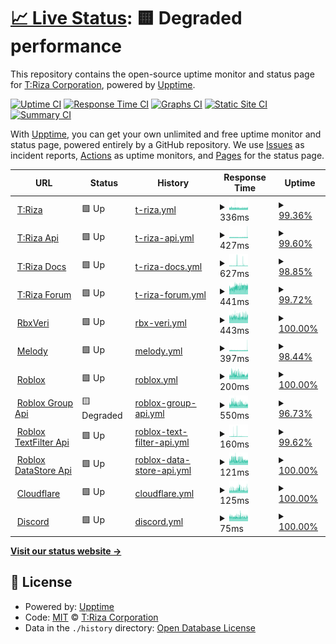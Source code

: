 # [📈 Live Status](https://status.triza.dev): <!--live status--> **🟨 Degraded performance**

This repository contains the open-source uptime monitor and status page for [T:Riza Corporation](https://status.triza.dev), powered by [Upptime](https://github.com/upptime/upptime).

[![Uptime CI](https://github.com/TrizaCorporation/Status/workflows/Uptime%20CI/badge.svg)](https://github.com/TrizaCorporation/Status/actions?query=workflow%3A%22Uptime+CI%22)
[![Response Time CI](https://github.com/TrizaCorporation/Status/workflows/Response%20Time%20CI/badge.svg)](https://github.com/TrizaCorporation/Status/actions?query=workflow%3A%22Response+Time+CI%22)
[![Graphs CI](https://github.com/TrizaCorporation/Status/workflows/Graphs%20CI/badge.svg)](https://github.com/TrizaCorporation/Status/actions?query=workflow%3A%22Graphs+CI%22)
[![Static Site CI](https://github.com/TrizaCorporation/Status/workflows/Static%20Site%20CI/badge.svg)](https://github.com/TrizaCorporation/Status/actions?query=workflow%3A%22Static+Site+CI%22)
[![Summary CI](https://github.com/TrizaCorporation/Status/workflows/Summary%20CI/badge.svg)](https://github.com/TrizaCorporation/Status/actions?query=workflow%3A%22Summary+CI%22)

With [Upptime](https://upptime.js.org), you can get your own unlimited and free uptime monitor and status page, powered entirely by a GitHub repository. We use [Issues](https://github.com/TrizaCorporation/Status/issues) as incident reports, [Actions](https://github.com/TrizaCorporation/Status/actions) as uptime monitors, and [Pages](https://status.triza.dev) for the status page.

<!--start: status pages-->
<!-- This summary is generated by Upptime (https://github.com/upptime/upptime) -->
<!-- Do not edit this manually, your changes will be overwritten -->
<!-- prettier-ignore -->
| URL | Status | History | Response Time | Uptime |
| --- | ------ | ------- | ------------- | ------ |
| <img alt="" src="https://favicons.githubusercontent.com/www.triza.dev" height="13"> [T:Riza](https://www.triza.dev) | 🟩 Up | [t-riza.yml](https://github.com/TrizaCorporation/Status/commits/HEAD/history/t-riza.yml) | <details><summary><img alt="Response time graph" src="./graphs/t-riza/response-time-week.png" height="20"> 336ms</summary><br><a href="https://status.triza.dev/history/t-riza"><img alt="Response time 354" src="https://img.shields.io/endpoint?url=https%3A%2F%2Fraw.githubusercontent.com%2FTrizaCorporation%2FStatus%2FHEAD%2Fapi%2Ft-riza%2Fresponse-time.json"></a><br><a href="https://status.triza.dev/history/t-riza"><img alt="24-hour response time 336" src="https://img.shields.io/endpoint?url=https%3A%2F%2Fraw.githubusercontent.com%2FTrizaCorporation%2FStatus%2FHEAD%2Fapi%2Ft-riza%2Fresponse-time-day.json"></a><br><a href="https://status.triza.dev/history/t-riza"><img alt="7-day response time 336" src="https://img.shields.io/endpoint?url=https%3A%2F%2Fraw.githubusercontent.com%2FTrizaCorporation%2FStatus%2FHEAD%2Fapi%2Ft-riza%2Fresponse-time-week.json"></a><br><a href="https://status.triza.dev/history/t-riza"><img alt="30-day response time 333" src="https://img.shields.io/endpoint?url=https%3A%2F%2Fraw.githubusercontent.com%2FTrizaCorporation%2FStatus%2FHEAD%2Fapi%2Ft-riza%2Fresponse-time-month.json"></a><br><a href="https://status.triza.dev/history/t-riza"><img alt="1-year response time 354" src="https://img.shields.io/endpoint?url=https%3A%2F%2Fraw.githubusercontent.com%2FTrizaCorporation%2FStatus%2FHEAD%2Fapi%2Ft-riza%2Fresponse-time-year.json"></a></details> | <details><summary><a href="https://status.triza.dev/history/t-riza">99.36%</a></summary><a href="https://status.triza.dev/history/t-riza"><img alt="All-time uptime 99.61%" src="https://img.shields.io/endpoint?url=https%3A%2F%2Fraw.githubusercontent.com%2FTrizaCorporation%2FStatus%2FHEAD%2Fapi%2Ft-riza%2Fuptime.json"></a><br><a href="https://status.triza.dev/history/t-riza"><img alt="24-hour uptime 100.00%" src="https://img.shields.io/endpoint?url=https%3A%2F%2Fraw.githubusercontent.com%2FTrizaCorporation%2FStatus%2FHEAD%2Fapi%2Ft-riza%2Fuptime-day.json"></a><br><a href="https://status.triza.dev/history/t-riza"><img alt="7-day uptime 99.36%" src="https://img.shields.io/endpoint?url=https%3A%2F%2Fraw.githubusercontent.com%2FTrizaCorporation%2FStatus%2FHEAD%2Fapi%2Ft-riza%2Fuptime-week.json"></a><br><a href="https://status.triza.dev/history/t-riza"><img alt="30-day uptime 99.49%" src="https://img.shields.io/endpoint?url=https%3A%2F%2Fraw.githubusercontent.com%2FTrizaCorporation%2FStatus%2FHEAD%2Fapi%2Ft-riza%2Fuptime-month.json"></a><br><a href="https://status.triza.dev/history/t-riza"><img alt="1-year uptime 99.61%" src="https://img.shields.io/endpoint?url=https%3A%2F%2Fraw.githubusercontent.com%2FTrizaCorporation%2FStatus%2FHEAD%2Fapi%2Ft-riza%2Fuptime-year.json"></a></details>
| <img alt="" src="https://favicons.githubusercontent.com/api.triza.dev" height="13"> [T:Riza Api](https://api.triza.dev) | 🟩 Up | [t-riza-api.yml](https://github.com/TrizaCorporation/Status/commits/HEAD/history/t-riza-api.yml) | <details><summary><img alt="Response time graph" src="./graphs/t-riza-api/response-time-week.png" height="20"> 427ms</summary><br><a href="https://status.triza.dev/history/t-riza-api"><img alt="Response time 454" src="https://img.shields.io/endpoint?url=https%3A%2F%2Fraw.githubusercontent.com%2FTrizaCorporation%2FStatus%2FHEAD%2Fapi%2Ft-riza-api%2Fresponse-time.json"></a><br><a href="https://status.triza.dev/history/t-riza-api"><img alt="24-hour response time 404" src="https://img.shields.io/endpoint?url=https%3A%2F%2Fraw.githubusercontent.com%2FTrizaCorporation%2FStatus%2FHEAD%2Fapi%2Ft-riza-api%2Fresponse-time-day.json"></a><br><a href="https://status.triza.dev/history/t-riza-api"><img alt="7-day response time 427" src="https://img.shields.io/endpoint?url=https%3A%2F%2Fraw.githubusercontent.com%2FTrizaCorporation%2FStatus%2FHEAD%2Fapi%2Ft-riza-api%2Fresponse-time-week.json"></a><br><a href="https://status.triza.dev/history/t-riza-api"><img alt="30-day response time 409" src="https://img.shields.io/endpoint?url=https%3A%2F%2Fraw.githubusercontent.com%2FTrizaCorporation%2FStatus%2FHEAD%2Fapi%2Ft-riza-api%2Fresponse-time-month.json"></a><br><a href="https://status.triza.dev/history/t-riza-api"><img alt="1-year response time 454" src="https://img.shields.io/endpoint?url=https%3A%2F%2Fraw.githubusercontent.com%2FTrizaCorporation%2FStatus%2FHEAD%2Fapi%2Ft-riza-api%2Fresponse-time-year.json"></a></details> | <details><summary><a href="https://status.triza.dev/history/t-riza-api">99.60%</a></summary><a href="https://status.triza.dev/history/t-riza-api"><img alt="All-time uptime 97.14%" src="https://img.shields.io/endpoint?url=https%3A%2F%2Fraw.githubusercontent.com%2FTrizaCorporation%2FStatus%2FHEAD%2Fapi%2Ft-riza-api%2Fuptime.json"></a><br><a href="https://status.triza.dev/history/t-riza-api"><img alt="24-hour uptime 100.00%" src="https://img.shields.io/endpoint?url=https%3A%2F%2Fraw.githubusercontent.com%2FTrizaCorporation%2FStatus%2FHEAD%2Fapi%2Ft-riza-api%2Fuptime-day.json"></a><br><a href="https://status.triza.dev/history/t-riza-api"><img alt="7-day uptime 99.60%" src="https://img.shields.io/endpoint?url=https%3A%2F%2Fraw.githubusercontent.com%2FTrizaCorporation%2FStatus%2FHEAD%2Fapi%2Ft-riza-api%2Fuptime-week.json"></a><br><a href="https://status.triza.dev/history/t-riza-api"><img alt="30-day uptime 97.55%" src="https://img.shields.io/endpoint?url=https%3A%2F%2Fraw.githubusercontent.com%2FTrizaCorporation%2FStatus%2FHEAD%2Fapi%2Ft-riza-api%2Fuptime-month.json"></a><br><a href="https://status.triza.dev/history/t-riza-api"><img alt="1-year uptime 97.14%" src="https://img.shields.io/endpoint?url=https%3A%2F%2Fraw.githubusercontent.com%2FTrizaCorporation%2FStatus%2FHEAD%2Fapi%2Ft-riza-api%2Fuptime-year.json"></a></details>
| <img alt="" src="https://favicons.githubusercontent.com/docs.triza.dev" height="13"> [T:Riza Docs](https://docs.triza.dev) | 🟩 Up | [t-riza-docs.yml](https://github.com/TrizaCorporation/Status/commits/HEAD/history/t-riza-docs.yml) | <details><summary><img alt="Response time graph" src="./graphs/t-riza-docs/response-time-week.png" height="20"> 627ms</summary><br><a href="https://status.triza.dev/history/t-riza-docs"><img alt="Response time 627" src="https://img.shields.io/endpoint?url=https%3A%2F%2Fraw.githubusercontent.com%2FTrizaCorporation%2FStatus%2FHEAD%2Fapi%2Ft-riza-docs%2Fresponse-time.json"></a><br><a href="https://status.triza.dev/history/t-riza-docs"><img alt="24-hour response time 457" src="https://img.shields.io/endpoint?url=https%3A%2F%2Fraw.githubusercontent.com%2FTrizaCorporation%2FStatus%2FHEAD%2Fapi%2Ft-riza-docs%2Fresponse-time-day.json"></a><br><a href="https://status.triza.dev/history/t-riza-docs"><img alt="7-day response time 627" src="https://img.shields.io/endpoint?url=https%3A%2F%2Fraw.githubusercontent.com%2FTrizaCorporation%2FStatus%2FHEAD%2Fapi%2Ft-riza-docs%2Fresponse-time-week.json"></a><br><a href="https://status.triza.dev/history/t-riza-docs"><img alt="30-day response time 627" src="https://img.shields.io/endpoint?url=https%3A%2F%2Fraw.githubusercontent.com%2FTrizaCorporation%2FStatus%2FHEAD%2Fapi%2Ft-riza-docs%2Fresponse-time-month.json"></a><br><a href="https://status.triza.dev/history/t-riza-docs"><img alt="1-year response time 627" src="https://img.shields.io/endpoint?url=https%3A%2F%2Fraw.githubusercontent.com%2FTrizaCorporation%2FStatus%2FHEAD%2Fapi%2Ft-riza-docs%2Fresponse-time-year.json"></a></details> | <details><summary><a href="https://status.triza.dev/history/t-riza-docs">98.85%</a></summary><a href="https://status.triza.dev/history/t-riza-docs"><img alt="All-time uptime 98.85%" src="https://img.shields.io/endpoint?url=https%3A%2F%2Fraw.githubusercontent.com%2FTrizaCorporation%2FStatus%2FHEAD%2Fapi%2Ft-riza-docs%2Fuptime.json"></a><br><a href="https://status.triza.dev/history/t-riza-docs"><img alt="24-hour uptime 100.00%" src="https://img.shields.io/endpoint?url=https%3A%2F%2Fraw.githubusercontent.com%2FTrizaCorporation%2FStatus%2FHEAD%2Fapi%2Ft-riza-docs%2Fuptime-day.json"></a><br><a href="https://status.triza.dev/history/t-riza-docs"><img alt="7-day uptime 98.85%" src="https://img.shields.io/endpoint?url=https%3A%2F%2Fraw.githubusercontent.com%2FTrizaCorporation%2FStatus%2FHEAD%2Fapi%2Ft-riza-docs%2Fuptime-week.json"></a><br><a href="https://status.triza.dev/history/t-riza-docs"><img alt="30-day uptime 98.85%" src="https://img.shields.io/endpoint?url=https%3A%2F%2Fraw.githubusercontent.com%2FTrizaCorporation%2FStatus%2FHEAD%2Fapi%2Ft-riza-docs%2Fuptime-month.json"></a><br><a href="https://status.triza.dev/history/t-riza-docs"><img alt="1-year uptime 98.85%" src="https://img.shields.io/endpoint?url=https%3A%2F%2Fraw.githubusercontent.com%2FTrizaCorporation%2FStatus%2FHEAD%2Fapi%2Ft-riza-docs%2Fuptime-year.json"></a></details>
| <img alt="" src="https://favicons.githubusercontent.com/forum.triza.dev" height="13"> [T:Riza Forum](https://forum.triza.dev) | 🟩 Up | [t-riza-forum.yml](https://github.com/TrizaCorporation/Status/commits/HEAD/history/t-riza-forum.yml) | <details><summary><img alt="Response time graph" src="./graphs/t-riza-forum/response-time-week.png" height="20"> 441ms</summary><br><a href="https://status.triza.dev/history/t-riza-forum"><img alt="Response time 365" src="https://img.shields.io/endpoint?url=https%3A%2F%2Fraw.githubusercontent.com%2FTrizaCorporation%2FStatus%2FHEAD%2Fapi%2Ft-riza-forum%2Fresponse-time.json"></a><br><a href="https://status.triza.dev/history/t-riza-forum"><img alt="24-hour response time 472" src="https://img.shields.io/endpoint?url=https%3A%2F%2Fraw.githubusercontent.com%2FTrizaCorporation%2FStatus%2FHEAD%2Fapi%2Ft-riza-forum%2Fresponse-time-day.json"></a><br><a href="https://status.triza.dev/history/t-riza-forum"><img alt="7-day response time 441" src="https://img.shields.io/endpoint?url=https%3A%2F%2Fraw.githubusercontent.com%2FTrizaCorporation%2FStatus%2FHEAD%2Fapi%2Ft-riza-forum%2Fresponse-time-week.json"></a><br><a href="https://status.triza.dev/history/t-riza-forum"><img alt="30-day response time 365" src="https://img.shields.io/endpoint?url=https%3A%2F%2Fraw.githubusercontent.com%2FTrizaCorporation%2FStatus%2FHEAD%2Fapi%2Ft-riza-forum%2Fresponse-time-month.json"></a><br><a href="https://status.triza.dev/history/t-riza-forum"><img alt="1-year response time 365" src="https://img.shields.io/endpoint?url=https%3A%2F%2Fraw.githubusercontent.com%2FTrizaCorporation%2FStatus%2FHEAD%2Fapi%2Ft-riza-forum%2Fresponse-time-year.json"></a></details> | <details><summary><a href="https://status.triza.dev/history/t-riza-forum">99.72%</a></summary><a href="https://status.triza.dev/history/t-riza-forum"><img alt="All-time uptime 99.89%" src="https://img.shields.io/endpoint?url=https%3A%2F%2Fraw.githubusercontent.com%2FTrizaCorporation%2FStatus%2FHEAD%2Fapi%2Ft-riza-forum%2Fuptime.json"></a><br><a href="https://status.triza.dev/history/t-riza-forum"><img alt="24-hour uptime 100.00%" src="https://img.shields.io/endpoint?url=https%3A%2F%2Fraw.githubusercontent.com%2FTrizaCorporation%2FStatus%2FHEAD%2Fapi%2Ft-riza-forum%2Fuptime-day.json"></a><br><a href="https://status.triza.dev/history/t-riza-forum"><img alt="7-day uptime 99.72%" src="https://img.shields.io/endpoint?url=https%3A%2F%2Fraw.githubusercontent.com%2FTrizaCorporation%2FStatus%2FHEAD%2Fapi%2Ft-riza-forum%2Fuptime-week.json"></a><br><a href="https://status.triza.dev/history/t-riza-forum"><img alt="30-day uptime 99.89%" src="https://img.shields.io/endpoint?url=https%3A%2F%2Fraw.githubusercontent.com%2FTrizaCorporation%2FStatus%2FHEAD%2Fapi%2Ft-riza-forum%2Fuptime-month.json"></a><br><a href="https://status.triza.dev/history/t-riza-forum"><img alt="1-year uptime 99.89%" src="https://img.shields.io/endpoint?url=https%3A%2F%2Fraw.githubusercontent.com%2FTrizaCorporation%2FStatus%2FHEAD%2Fapi%2Ft-riza-forum%2Fuptime-year.json"></a></details>
| <img alt="" src="https://favicons.githubusercontent.com/verify.triza.dev" height="13"> [RbxVeri](https://verify.triza.dev) | 🟩 Up | [rbx-veri.yml](https://github.com/TrizaCorporation/Status/commits/HEAD/history/rbx-veri.yml) | <details><summary><img alt="Response time graph" src="./graphs/rbx-veri/response-time-week.png" height="20"> 443ms</summary><br><a href="https://status.triza.dev/history/rbx-veri"><img alt="Response time 566" src="https://img.shields.io/endpoint?url=https%3A%2F%2Fraw.githubusercontent.com%2FTrizaCorporation%2FStatus%2FHEAD%2Fapi%2Frbx-veri%2Fresponse-time.json"></a><br><a href="https://status.triza.dev/history/rbx-veri"><img alt="24-hour response time 447" src="https://img.shields.io/endpoint?url=https%3A%2F%2Fraw.githubusercontent.com%2FTrizaCorporation%2FStatus%2FHEAD%2Fapi%2Frbx-veri%2Fresponse-time-day.json"></a><br><a href="https://status.triza.dev/history/rbx-veri"><img alt="7-day response time 443" src="https://img.shields.io/endpoint?url=https%3A%2F%2Fraw.githubusercontent.com%2FTrizaCorporation%2FStatus%2FHEAD%2Fapi%2Frbx-veri%2Fresponse-time-week.json"></a><br><a href="https://status.triza.dev/history/rbx-veri"><img alt="30-day response time 502" src="https://img.shields.io/endpoint?url=https%3A%2F%2Fraw.githubusercontent.com%2FTrizaCorporation%2FStatus%2FHEAD%2Fapi%2Frbx-veri%2Fresponse-time-month.json"></a><br><a href="https://status.triza.dev/history/rbx-veri"><img alt="1-year response time 566" src="https://img.shields.io/endpoint?url=https%3A%2F%2Fraw.githubusercontent.com%2FTrizaCorporation%2FStatus%2FHEAD%2Fapi%2Frbx-veri%2Fresponse-time-year.json"></a></details> | <details><summary><a href="https://status.triza.dev/history/rbx-veri">100.00%</a></summary><a href="https://status.triza.dev/history/rbx-veri"><img alt="All-time uptime 99.59%" src="https://img.shields.io/endpoint?url=https%3A%2F%2Fraw.githubusercontent.com%2FTrizaCorporation%2FStatus%2FHEAD%2Fapi%2Frbx-veri%2Fuptime.json"></a><br><a href="https://status.triza.dev/history/rbx-veri"><img alt="24-hour uptime 100.00%" src="https://img.shields.io/endpoint?url=https%3A%2F%2Fraw.githubusercontent.com%2FTrizaCorporation%2FStatus%2FHEAD%2Fapi%2Frbx-veri%2Fuptime-day.json"></a><br><a href="https://status.triza.dev/history/rbx-veri"><img alt="7-day uptime 100.00%" src="https://img.shields.io/endpoint?url=https%3A%2F%2Fraw.githubusercontent.com%2FTrizaCorporation%2FStatus%2FHEAD%2Fapi%2Frbx-veri%2Fuptime-week.json"></a><br><a href="https://status.triza.dev/history/rbx-veri"><img alt="30-day uptime 99.45%" src="https://img.shields.io/endpoint?url=https%3A%2F%2Fraw.githubusercontent.com%2FTrizaCorporation%2FStatus%2FHEAD%2Fapi%2Frbx-veri%2Fuptime-month.json"></a><br><a href="https://status.triza.dev/history/rbx-veri"><img alt="1-year uptime 99.59%" src="https://img.shields.io/endpoint?url=https%3A%2F%2Fraw.githubusercontent.com%2FTrizaCorporation%2FStatus%2FHEAD%2Fapi%2Frbx-veri%2Fuptime-year.json"></a></details>
| <img alt="" src="https://favicons.githubusercontent.com/melody.triza.dev" height="13"> [Melody](https://melody.triza.dev) | 🟩 Up | [melody.yml](https://github.com/TrizaCorporation/Status/commits/HEAD/history/melody.yml) | <details><summary><img alt="Response time graph" src="./graphs/melody/response-time-week.png" height="20"> 397ms</summary><br><a href="https://status.triza.dev/history/melody"><img alt="Response time 367" src="https://img.shields.io/endpoint?url=https%3A%2F%2Fraw.githubusercontent.com%2FTrizaCorporation%2FStatus%2FHEAD%2Fapi%2Fmelody%2Fresponse-time.json"></a><br><a href="https://status.triza.dev/history/melody"><img alt="24-hour response time 383" src="https://img.shields.io/endpoint?url=https%3A%2F%2Fraw.githubusercontent.com%2FTrizaCorporation%2FStatus%2FHEAD%2Fapi%2Fmelody%2Fresponse-time-day.json"></a><br><a href="https://status.triza.dev/history/melody"><img alt="7-day response time 397" src="https://img.shields.io/endpoint?url=https%3A%2F%2Fraw.githubusercontent.com%2FTrizaCorporation%2FStatus%2FHEAD%2Fapi%2Fmelody%2Fresponse-time-week.json"></a><br><a href="https://status.triza.dev/history/melody"><img alt="30-day response time 368" src="https://img.shields.io/endpoint?url=https%3A%2F%2Fraw.githubusercontent.com%2FTrizaCorporation%2FStatus%2FHEAD%2Fapi%2Fmelody%2Fresponse-time-month.json"></a><br><a href="https://status.triza.dev/history/melody"><img alt="1-year response time 367" src="https://img.shields.io/endpoint?url=https%3A%2F%2Fraw.githubusercontent.com%2FTrizaCorporation%2FStatus%2FHEAD%2Fapi%2Fmelody%2Fresponse-time-year.json"></a></details> | <details><summary><a href="https://status.triza.dev/history/melody">98.44%</a></summary><a href="https://status.triza.dev/history/melody"><img alt="All-time uptime 97.83%" src="https://img.shields.io/endpoint?url=https%3A%2F%2Fraw.githubusercontent.com%2FTrizaCorporation%2FStatus%2FHEAD%2Fapi%2Fmelody%2Fuptime.json"></a><br><a href="https://status.triza.dev/history/melody"><img alt="24-hour uptime 100.00%" src="https://img.shields.io/endpoint?url=https%3A%2F%2Fraw.githubusercontent.com%2FTrizaCorporation%2FStatus%2FHEAD%2Fapi%2Fmelody%2Fuptime-day.json"></a><br><a href="https://status.triza.dev/history/melody"><img alt="7-day uptime 98.44%" src="https://img.shields.io/endpoint?url=https%3A%2F%2Fraw.githubusercontent.com%2FTrizaCorporation%2FStatus%2FHEAD%2Fapi%2Fmelody%2Fuptime-week.json"></a><br><a href="https://status.triza.dev/history/melody"><img alt="30-day uptime 97.53%" src="https://img.shields.io/endpoint?url=https%3A%2F%2Fraw.githubusercontent.com%2FTrizaCorporation%2FStatus%2FHEAD%2Fapi%2Fmelody%2Fuptime-month.json"></a><br><a href="https://status.triza.dev/history/melody"><img alt="1-year uptime 97.83%" src="https://img.shields.io/endpoint?url=https%3A%2F%2Fraw.githubusercontent.com%2FTrizaCorporation%2FStatus%2FHEAD%2Fapi%2Fmelody%2Fuptime-year.json"></a></details>
| <img alt="" src="https://favicons.githubusercontent.com/www.roblox.com" height="13"> [Roblox](https://www.roblox.com) | 🟩 Up | [roblox.yml](https://github.com/TrizaCorporation/Status/commits/HEAD/history/roblox.yml) | <details><summary><img alt="Response time graph" src="./graphs/roblox/response-time-week.png" height="20"> 200ms</summary><br><a href="https://status.triza.dev/history/roblox"><img alt="Response time 177" src="https://img.shields.io/endpoint?url=https%3A%2F%2Fraw.githubusercontent.com%2FTrizaCorporation%2FStatus%2FHEAD%2Fapi%2Froblox%2Fresponse-time.json"></a><br><a href="https://status.triza.dev/history/roblox"><img alt="24-hour response time 237" src="https://img.shields.io/endpoint?url=https%3A%2F%2Fraw.githubusercontent.com%2FTrizaCorporation%2FStatus%2FHEAD%2Fapi%2Froblox%2Fresponse-time-day.json"></a><br><a href="https://status.triza.dev/history/roblox"><img alt="7-day response time 200" src="https://img.shields.io/endpoint?url=https%3A%2F%2Fraw.githubusercontent.com%2FTrizaCorporation%2FStatus%2FHEAD%2Fapi%2Froblox%2Fresponse-time-week.json"></a><br><a href="https://status.triza.dev/history/roblox"><img alt="30-day response time 173" src="https://img.shields.io/endpoint?url=https%3A%2F%2Fraw.githubusercontent.com%2FTrizaCorporation%2FStatus%2FHEAD%2Fapi%2Froblox%2Fresponse-time-month.json"></a><br><a href="https://status.triza.dev/history/roblox"><img alt="1-year response time 177" src="https://img.shields.io/endpoint?url=https%3A%2F%2Fraw.githubusercontent.com%2FTrizaCorporation%2FStatus%2FHEAD%2Fapi%2Froblox%2Fresponse-time-year.json"></a></details> | <details><summary><a href="https://status.triza.dev/history/roblox">100.00%</a></summary><a href="https://status.triza.dev/history/roblox"><img alt="All-time uptime 99.94%" src="https://img.shields.io/endpoint?url=https%3A%2F%2Fraw.githubusercontent.com%2FTrizaCorporation%2FStatus%2FHEAD%2Fapi%2Froblox%2Fuptime.json"></a><br><a href="https://status.triza.dev/history/roblox"><img alt="24-hour uptime 100.00%" src="https://img.shields.io/endpoint?url=https%3A%2F%2Fraw.githubusercontent.com%2FTrizaCorporation%2FStatus%2FHEAD%2Fapi%2Froblox%2Fuptime-day.json"></a><br><a href="https://status.triza.dev/history/roblox"><img alt="7-day uptime 100.00%" src="https://img.shields.io/endpoint?url=https%3A%2F%2Fraw.githubusercontent.com%2FTrizaCorporation%2FStatus%2FHEAD%2Fapi%2Froblox%2Fuptime-week.json"></a><br><a href="https://status.triza.dev/history/roblox"><img alt="30-day uptime 99.98%" src="https://img.shields.io/endpoint?url=https%3A%2F%2Fraw.githubusercontent.com%2FTrizaCorporation%2FStatus%2FHEAD%2Fapi%2Froblox%2Fuptime-month.json"></a><br><a href="https://status.triza.dev/history/roblox"><img alt="1-year uptime 99.94%" src="https://img.shields.io/endpoint?url=https%3A%2F%2Fraw.githubusercontent.com%2FTrizaCorporation%2FStatus%2FHEAD%2Fapi%2Froblox%2Fuptime-year.json"></a></details>
| <img alt="" src="https://favicons.githubusercontent.com/groups.roblox.com" height="13"> [Roblox Group Api](https://groups.roblox.com) | 🟨 Degraded | [roblox-group-api.yml](https://github.com/TrizaCorporation/Status/commits/HEAD/history/roblox-group-api.yml) | <details><summary><img alt="Response time graph" src="./graphs/roblox-group-api/response-time-week.png" height="20"> 550ms</summary><br><a href="https://status.triza.dev/history/roblox-group-api"><img alt="Response time 225" src="https://img.shields.io/endpoint?url=https%3A%2F%2Fraw.githubusercontent.com%2FTrizaCorporation%2FStatus%2FHEAD%2Fapi%2Froblox-group-api%2Fresponse-time.json"></a><br><a href="https://status.triza.dev/history/roblox-group-api"><img alt="24-hour response time 2098" src="https://img.shields.io/endpoint?url=https%3A%2F%2Fraw.githubusercontent.com%2FTrizaCorporation%2FStatus%2FHEAD%2Fapi%2Froblox-group-api%2Fresponse-time-day.json"></a><br><a href="https://status.triza.dev/history/roblox-group-api"><img alt="7-day response time 550" src="https://img.shields.io/endpoint?url=https%3A%2F%2Fraw.githubusercontent.com%2FTrizaCorporation%2FStatus%2FHEAD%2Fapi%2Froblox-group-api%2Fresponse-time-week.json"></a><br><a href="https://status.triza.dev/history/roblox-group-api"><img alt="30-day response time 231" src="https://img.shields.io/endpoint?url=https%3A%2F%2Fraw.githubusercontent.com%2FTrizaCorporation%2FStatus%2FHEAD%2Fapi%2Froblox-group-api%2Fresponse-time-month.json"></a><br><a href="https://status.triza.dev/history/roblox-group-api"><img alt="1-year response time 225" src="https://img.shields.io/endpoint?url=https%3A%2F%2Fraw.githubusercontent.com%2FTrizaCorporation%2FStatus%2FHEAD%2Fapi%2Froblox-group-api%2Fresponse-time-year.json"></a></details> | <details><summary><a href="https://status.triza.dev/history/roblox-group-api">96.73%</a></summary><a href="https://status.triza.dev/history/roblox-group-api"><img alt="All-time uptime 99.61%" src="https://img.shields.io/endpoint?url=https%3A%2F%2Fraw.githubusercontent.com%2FTrizaCorporation%2FStatus%2FHEAD%2Fapi%2Froblox-group-api%2Fuptime.json"></a><br><a href="https://status.triza.dev/history/roblox-group-api"><img alt="24-hour uptime 77.08%" src="https://img.shields.io/endpoint?url=https%3A%2F%2Fraw.githubusercontent.com%2FTrizaCorporation%2FStatus%2FHEAD%2Fapi%2Froblox-group-api%2Fuptime-day.json"></a><br><a href="https://status.triza.dev/history/roblox-group-api"><img alt="7-day uptime 96.73%" src="https://img.shields.io/endpoint?url=https%3A%2F%2Fraw.githubusercontent.com%2FTrizaCorporation%2FStatus%2FHEAD%2Fapi%2Froblox-group-api%2Fuptime-week.json"></a><br><a href="https://status.triza.dev/history/roblox-group-api"><img alt="30-day uptime 99.23%" src="https://img.shields.io/endpoint?url=https%3A%2F%2Fraw.githubusercontent.com%2FTrizaCorporation%2FStatus%2FHEAD%2Fapi%2Froblox-group-api%2Fuptime-month.json"></a><br><a href="https://status.triza.dev/history/roblox-group-api"><img alt="1-year uptime 99.61%" src="https://img.shields.io/endpoint?url=https%3A%2F%2Fraw.githubusercontent.com%2FTrizaCorporation%2FStatus%2FHEAD%2Fapi%2Froblox-group-api%2Fuptime-year.json"></a></details>
| <img alt="" src="https://favicons.githubusercontent.com/textfilter.roblox.com" height="13"> [Roblox TextFilter Api](https://textfilter.roblox.com) | 🟩 Up | [roblox-text-filter-api.yml](https://github.com/TrizaCorporation/Status/commits/HEAD/history/roblox-text-filter-api.yml) | <details><summary><img alt="Response time graph" src="./graphs/roblox-text-filter-api/response-time-week.png" height="20"> 160ms</summary><br><a href="https://status.triza.dev/history/roblox-text-filter-api"><img alt="Response time 375" src="https://img.shields.io/endpoint?url=https%3A%2F%2Fraw.githubusercontent.com%2FTrizaCorporation%2FStatus%2FHEAD%2Fapi%2Froblox-text-filter-api%2Fresponse-time.json"></a><br><a href="https://status.triza.dev/history/roblox-text-filter-api"><img alt="24-hour response time 136" src="https://img.shields.io/endpoint?url=https%3A%2F%2Fraw.githubusercontent.com%2FTrizaCorporation%2FStatus%2FHEAD%2Fapi%2Froblox-text-filter-api%2Fresponse-time-day.json"></a><br><a href="https://status.triza.dev/history/roblox-text-filter-api"><img alt="7-day response time 160" src="https://img.shields.io/endpoint?url=https%3A%2F%2Fraw.githubusercontent.com%2FTrizaCorporation%2FStatus%2FHEAD%2Fapi%2Froblox-text-filter-api%2Fresponse-time-week.json"></a><br><a href="https://status.triza.dev/history/roblox-text-filter-api"><img alt="30-day response time 282" src="https://img.shields.io/endpoint?url=https%3A%2F%2Fraw.githubusercontent.com%2FTrizaCorporation%2FStatus%2FHEAD%2Fapi%2Froblox-text-filter-api%2Fresponse-time-month.json"></a><br><a href="https://status.triza.dev/history/roblox-text-filter-api"><img alt="1-year response time 375" src="https://img.shields.io/endpoint?url=https%3A%2F%2Fraw.githubusercontent.com%2FTrizaCorporation%2FStatus%2FHEAD%2Fapi%2Froblox-text-filter-api%2Fresponse-time-year.json"></a></details> | <details><summary><a href="https://status.triza.dev/history/roblox-text-filter-api">99.62%</a></summary><a href="https://status.triza.dev/history/roblox-text-filter-api"><img alt="All-time uptime 99.10%" src="https://img.shields.io/endpoint?url=https%3A%2F%2Fraw.githubusercontent.com%2FTrizaCorporation%2FStatus%2FHEAD%2Fapi%2Froblox-text-filter-api%2Fuptime.json"></a><br><a href="https://status.triza.dev/history/roblox-text-filter-api"><img alt="24-hour uptime 100.00%" src="https://img.shields.io/endpoint?url=https%3A%2F%2Fraw.githubusercontent.com%2FTrizaCorporation%2FStatus%2FHEAD%2Fapi%2Froblox-text-filter-api%2Fuptime-day.json"></a><br><a href="https://status.triza.dev/history/roblox-text-filter-api"><img alt="7-day uptime 99.62%" src="https://img.shields.io/endpoint?url=https%3A%2F%2Fraw.githubusercontent.com%2FTrizaCorporation%2FStatus%2FHEAD%2Fapi%2Froblox-text-filter-api%2Fuptime-week.json"></a><br><a href="https://status.triza.dev/history/roblox-text-filter-api"><img alt="30-day uptime 98.78%" src="https://img.shields.io/endpoint?url=https%3A%2F%2Fraw.githubusercontent.com%2FTrizaCorporation%2FStatus%2FHEAD%2Fapi%2Froblox-text-filter-api%2Fuptime-month.json"></a><br><a href="https://status.triza.dev/history/roblox-text-filter-api"><img alt="1-year uptime 99.10%" src="https://img.shields.io/endpoint?url=https%3A%2F%2Fraw.githubusercontent.com%2FTrizaCorporation%2FStatus%2FHEAD%2Fapi%2Froblox-text-filter-api%2Fuptime-year.json"></a></details>
| <img alt="" src="https://favicons.githubusercontent.com/gamepersistence.roblox.com" height="13"> [Roblox DataStore Api](https://gamepersistence.roblox.com) | 🟩 Up | [roblox-data-store-api.yml](https://github.com/TrizaCorporation/Status/commits/HEAD/history/roblox-data-store-api.yml) | <details><summary><img alt="Response time graph" src="./graphs/roblox-data-store-api/response-time-week.png" height="20"> 121ms</summary><br><a href="https://status.triza.dev/history/roblox-data-store-api"><img alt="Response time 106" src="https://img.shields.io/endpoint?url=https%3A%2F%2Fraw.githubusercontent.com%2FTrizaCorporation%2FStatus%2FHEAD%2Fapi%2Froblox-data-store-api%2Fresponse-time.json"></a><br><a href="https://status.triza.dev/history/roblox-data-store-api"><img alt="24-hour response time 129" src="https://img.shields.io/endpoint?url=https%3A%2F%2Fraw.githubusercontent.com%2FTrizaCorporation%2FStatus%2FHEAD%2Fapi%2Froblox-data-store-api%2Fresponse-time-day.json"></a><br><a href="https://status.triza.dev/history/roblox-data-store-api"><img alt="7-day response time 121" src="https://img.shields.io/endpoint?url=https%3A%2F%2Fraw.githubusercontent.com%2FTrizaCorporation%2FStatus%2FHEAD%2Fapi%2Froblox-data-store-api%2Fresponse-time-week.json"></a><br><a href="https://status.triza.dev/history/roblox-data-store-api"><img alt="30-day response time 106" src="https://img.shields.io/endpoint?url=https%3A%2F%2Fraw.githubusercontent.com%2FTrizaCorporation%2FStatus%2FHEAD%2Fapi%2Froblox-data-store-api%2Fresponse-time-month.json"></a><br><a href="https://status.triza.dev/history/roblox-data-store-api"><img alt="1-year response time 106" src="https://img.shields.io/endpoint?url=https%3A%2F%2Fraw.githubusercontent.com%2FTrizaCorporation%2FStatus%2FHEAD%2Fapi%2Froblox-data-store-api%2Fresponse-time-year.json"></a></details> | <details><summary><a href="https://status.triza.dev/history/roblox-data-store-api">100.00%</a></summary><a href="https://status.triza.dev/history/roblox-data-store-api"><img alt="All-time uptime 99.94%" src="https://img.shields.io/endpoint?url=https%3A%2F%2Fraw.githubusercontent.com%2FTrizaCorporation%2FStatus%2FHEAD%2Fapi%2Froblox-data-store-api%2Fuptime.json"></a><br><a href="https://status.triza.dev/history/roblox-data-store-api"><img alt="24-hour uptime 100.00%" src="https://img.shields.io/endpoint?url=https%3A%2F%2Fraw.githubusercontent.com%2FTrizaCorporation%2FStatus%2FHEAD%2Fapi%2Froblox-data-store-api%2Fuptime-day.json"></a><br><a href="https://status.triza.dev/history/roblox-data-store-api"><img alt="7-day uptime 100.00%" src="https://img.shields.io/endpoint?url=https%3A%2F%2Fraw.githubusercontent.com%2FTrizaCorporation%2FStatus%2FHEAD%2Fapi%2Froblox-data-store-api%2Fuptime-week.json"></a><br><a href="https://status.triza.dev/history/roblox-data-store-api"><img alt="30-day uptime 99.91%" src="https://img.shields.io/endpoint?url=https%3A%2F%2Fraw.githubusercontent.com%2FTrizaCorporation%2FStatus%2FHEAD%2Fapi%2Froblox-data-store-api%2Fuptime-month.json"></a><br><a href="https://status.triza.dev/history/roblox-data-store-api"><img alt="1-year uptime 99.94%" src="https://img.shields.io/endpoint?url=https%3A%2F%2Fraw.githubusercontent.com%2FTrizaCorporation%2FStatus%2FHEAD%2Fapi%2Froblox-data-store-api%2Fuptime-year.json"></a></details>
| <img alt="" src="https://favicons.githubusercontent.com/www.cloudflare.com" height="13"> [Cloudflare](https://www.cloudflare.com) | 🟩 Up | [cloudflare.yml](https://github.com/TrizaCorporation/Status/commits/HEAD/history/cloudflare.yml) | <details><summary><img alt="Response time graph" src="./graphs/cloudflare/response-time-week.png" height="20"> 125ms</summary><br><a href="https://status.triza.dev/history/cloudflare"><img alt="Response time 139" src="https://img.shields.io/endpoint?url=https%3A%2F%2Fraw.githubusercontent.com%2FTrizaCorporation%2FStatus%2FHEAD%2Fapi%2Fcloudflare%2Fresponse-time.json"></a><br><a href="https://status.triza.dev/history/cloudflare"><img alt="24-hour response time 121" src="https://img.shields.io/endpoint?url=https%3A%2F%2Fraw.githubusercontent.com%2FTrizaCorporation%2FStatus%2FHEAD%2Fapi%2Fcloudflare%2Fresponse-time-day.json"></a><br><a href="https://status.triza.dev/history/cloudflare"><img alt="7-day response time 125" src="https://img.shields.io/endpoint?url=https%3A%2F%2Fraw.githubusercontent.com%2FTrizaCorporation%2FStatus%2FHEAD%2Fapi%2Fcloudflare%2Fresponse-time-week.json"></a><br><a href="https://status.triza.dev/history/cloudflare"><img alt="30-day response time 140" src="https://img.shields.io/endpoint?url=https%3A%2F%2Fraw.githubusercontent.com%2FTrizaCorporation%2FStatus%2FHEAD%2Fapi%2Fcloudflare%2Fresponse-time-month.json"></a><br><a href="https://status.triza.dev/history/cloudflare"><img alt="1-year response time 139" src="https://img.shields.io/endpoint?url=https%3A%2F%2Fraw.githubusercontent.com%2FTrizaCorporation%2FStatus%2FHEAD%2Fapi%2Fcloudflare%2Fresponse-time-year.json"></a></details> | <details><summary><a href="https://status.triza.dev/history/cloudflare">100.00%</a></summary><a href="https://status.triza.dev/history/cloudflare"><img alt="All-time uptime 99.99%" src="https://img.shields.io/endpoint?url=https%3A%2F%2Fraw.githubusercontent.com%2FTrizaCorporation%2FStatus%2FHEAD%2Fapi%2Fcloudflare%2Fuptime.json"></a><br><a href="https://status.triza.dev/history/cloudflare"><img alt="24-hour uptime 100.00%" src="https://img.shields.io/endpoint?url=https%3A%2F%2Fraw.githubusercontent.com%2FTrizaCorporation%2FStatus%2FHEAD%2Fapi%2Fcloudflare%2Fuptime-day.json"></a><br><a href="https://status.triza.dev/history/cloudflare"><img alt="7-day uptime 100.00%" src="https://img.shields.io/endpoint?url=https%3A%2F%2Fraw.githubusercontent.com%2FTrizaCorporation%2FStatus%2FHEAD%2Fapi%2Fcloudflare%2Fuptime-week.json"></a><br><a href="https://status.triza.dev/history/cloudflare"><img alt="30-day uptime 99.98%" src="https://img.shields.io/endpoint?url=https%3A%2F%2Fraw.githubusercontent.com%2FTrizaCorporation%2FStatus%2FHEAD%2Fapi%2Fcloudflare%2Fuptime-month.json"></a><br><a href="https://status.triza.dev/history/cloudflare"><img alt="1-year uptime 99.99%" src="https://img.shields.io/endpoint?url=https%3A%2F%2Fraw.githubusercontent.com%2FTrizaCorporation%2FStatus%2FHEAD%2Fapi%2Fcloudflare%2Fuptime-year.json"></a></details>
| <img alt="" src="https://favicons.githubusercontent.com/discord.com" height="13"> [Discord](https://discord.com) | 🟩 Up | [discord.yml](https://github.com/TrizaCorporation/Status/commits/HEAD/history/discord.yml) | <details><summary><img alt="Response time graph" src="./graphs/discord/response-time-week.png" height="20"> 75ms</summary><br><a href="https://status.triza.dev/history/discord"><img alt="Response time 97" src="https://img.shields.io/endpoint?url=https%3A%2F%2Fraw.githubusercontent.com%2FTrizaCorporation%2FStatus%2FHEAD%2Fapi%2Fdiscord%2Fresponse-time.json"></a><br><a href="https://status.triza.dev/history/discord"><img alt="24-hour response time 70" src="https://img.shields.io/endpoint?url=https%3A%2F%2Fraw.githubusercontent.com%2FTrizaCorporation%2FStatus%2FHEAD%2Fapi%2Fdiscord%2Fresponse-time-day.json"></a><br><a href="https://status.triza.dev/history/discord"><img alt="7-day response time 75" src="https://img.shields.io/endpoint?url=https%3A%2F%2Fraw.githubusercontent.com%2FTrizaCorporation%2FStatus%2FHEAD%2Fapi%2Fdiscord%2Fresponse-time-week.json"></a><br><a href="https://status.triza.dev/history/discord"><img alt="30-day response time 97" src="https://img.shields.io/endpoint?url=https%3A%2F%2Fraw.githubusercontent.com%2FTrizaCorporation%2FStatus%2FHEAD%2Fapi%2Fdiscord%2Fresponse-time-month.json"></a><br><a href="https://status.triza.dev/history/discord"><img alt="1-year response time 97" src="https://img.shields.io/endpoint?url=https%3A%2F%2Fraw.githubusercontent.com%2FTrizaCorporation%2FStatus%2FHEAD%2Fapi%2Fdiscord%2Fresponse-time-year.json"></a></details> | <details><summary><a href="https://status.triza.dev/history/discord">100.00%</a></summary><a href="https://status.triza.dev/history/discord"><img alt="All-time uptime 99.87%" src="https://img.shields.io/endpoint?url=https%3A%2F%2Fraw.githubusercontent.com%2FTrizaCorporation%2FStatus%2FHEAD%2Fapi%2Fdiscord%2Fuptime.json"></a><br><a href="https://status.triza.dev/history/discord"><img alt="24-hour uptime 100.00%" src="https://img.shields.io/endpoint?url=https%3A%2F%2Fraw.githubusercontent.com%2FTrizaCorporation%2FStatus%2FHEAD%2Fapi%2Fdiscord%2Fuptime-day.json"></a><br><a href="https://status.triza.dev/history/discord"><img alt="7-day uptime 100.00%" src="https://img.shields.io/endpoint?url=https%3A%2F%2Fraw.githubusercontent.com%2FTrizaCorporation%2FStatus%2FHEAD%2Fapi%2Fdiscord%2Fuptime-week.json"></a><br><a href="https://status.triza.dev/history/discord"><img alt="30-day uptime 99.88%" src="https://img.shields.io/endpoint?url=https%3A%2F%2Fraw.githubusercontent.com%2FTrizaCorporation%2FStatus%2FHEAD%2Fapi%2Fdiscord%2Fuptime-month.json"></a><br><a href="https://status.triza.dev/history/discord"><img alt="1-year uptime 99.87%" src="https://img.shields.io/endpoint?url=https%3A%2F%2Fraw.githubusercontent.com%2FTrizaCorporation%2FStatus%2FHEAD%2Fapi%2Fdiscord%2Fuptime-year.json"></a></details>

<!--end: status pages-->

[**Visit our status website →**](https://status.triza.dev)

## 📄 License

- Powered by: [Upptime](https://github.com/upptime/upptime)
- Code: [MIT](./LICENSE) © [T:Riza Corporation](https:/www.triza.dev)
- Data in the `./history` directory: [Open Database License](https://opendatacommons.org/licenses/odbl/1-0/)
